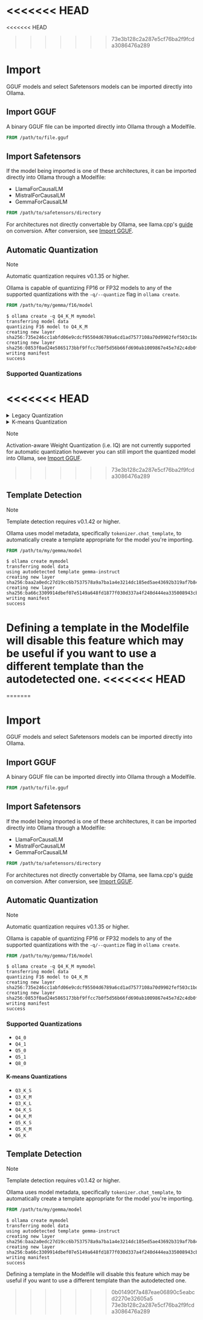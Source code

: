 <<<<<<< HEAD
=======
<<<<<<< HEAD
>>>>>>> 73e3b128c2a287e5cf76ba2f9fcda3086476a289
# Import

GGUF models and select Safetensors models can be imported directly into Ollama.

## Import GGUF

A binary GGUF file can be imported directly into Ollama through a Modelfile.

```dockerfile
FROM /path/to/file.gguf
```

## Import Safetensors

If the model being imported is one of these architectures, it can be imported directly into Ollama through a Modelfile:

 - LlamaForCausalLM
 - MistralForCausalLM
 - GemmaForCausalLM

```dockerfile
FROM /path/to/safetensors/directory
```

For architectures not directly convertable by Ollama, see llama.cpp's [guide](https://github.com/ggerganov/llama.cpp/blob/master/README.md#prepare-and-quantize) on conversion. After conversion, see [Import GGUF](#import-gguf).

## Automatic Quantization

> [!NOTE]
> Automatic quantization requires v0.1.35 or higher.

Ollama is capable of quantizing FP16 or FP32 models to any of the supported quantizations with the `-q/--quantize` flag in `ollama create`.

```dockerfile
FROM /path/to/my/gemma/f16/model
```

```shell
$ ollama create -q Q4_K_M mymodel
transferring model data
quantizing F16 model to Q4_K_M
creating new layer sha256:735e246cc1abfd06e9cdcf95504d6789a6cd1ad7577108a70d9902fef503c1bd
creating new layer sha256:0853f0ad24e5865173bbf9ffcc7b0f5d56b66fd690ab1009867e45e7d2c4db0f
writing manifest
success
```

### Supported Quantizations

<<<<<<< HEAD
=======
<details>
<summary>Legacy Quantization</summary>

>>>>>>> 73e3b128c2a287e5cf76ba2f9fcda3086476a289
- `Q4_0`
- `Q4_1`
- `Q5_0`
- `Q5_1`
- `Q8_0`

<<<<<<< HEAD
#### K-means Quantizations
=======
</details>

<details>
<summary>K-means Quantization</summary>`
>>>>>>> 73e3b128c2a287e5cf76ba2f9fcda3086476a289

- `Q3_K_S`
- `Q3_K_M`
- `Q3_K_L`
- `Q4_K_S`
- `Q4_K_M`
- `Q5_K_S`
- `Q5_K_M`
- `Q6_K`

<<<<<<< HEAD
=======
</details>

> [!NOTE]
> Activation-aware Weight Quantization (i.e. IQ) are not currently supported for automatic quantization however you can still import the quantized model into Ollama, see [Import GGUF](#import-gguf).

>>>>>>> 73e3b128c2a287e5cf76ba2f9fcda3086476a289
## Template Detection

> [!NOTE]
> Template detection requires v0.1.42 or higher.

Ollama uses model metadata, specifically `tokenizer.chat_template`, to automatically create a template appropriate for the model you're importing.

```dockerfile
FROM /path/to/my/gemma/model
```

```shell
$ ollama create mymodel
transferring model data
using autodetected template gemma-instruct
creating new layer sha256:baa2a0edc27d19cc6b7537578a9a7ba1a4e3214dc185ed5ae43692b319af7b84
creating new layer sha256:ba66c3309914dbef07e5149a648fd1877f030d337a4f240d444ea335008943cb
writing manifest
success
```

Defining a template in the Modelfile will disable this feature which may be useful if you want to use a different template than the autodetected one.
<<<<<<< HEAD
=======
=======
# Import

GGUF models and select Safetensors models can be imported directly into Ollama.

## Import GGUF

A binary GGUF file can be imported directly into Ollama through a Modelfile.

```dockerfile
FROM /path/to/file.gguf
```

## Import Safetensors

If the model being imported is one of these architectures, it can be imported directly into Ollama through a Modelfile:

 - LlamaForCausalLM
 - MistralForCausalLM
 - GemmaForCausalLM

```dockerfile
FROM /path/to/safetensors/directory
```

For architectures not directly convertable by Ollama, see llama.cpp's [guide](https://github.com/ggerganov/llama.cpp/blob/master/README.md#prepare-and-quantize) on conversion. After conversion, see [Import GGUF](#import-gguf).

## Automatic Quantization

> [!NOTE]
> Automatic quantization requires v0.1.35 or higher.

Ollama is capable of quantizing FP16 or FP32 models to any of the supported quantizations with the `-q/--quantize` flag in `ollama create`.

```dockerfile
FROM /path/to/my/gemma/f16/model
```

```shell
$ ollama create -q Q4_K_M mymodel
transferring model data
quantizing F16 model to Q4_K_M
creating new layer sha256:735e246cc1abfd06e9cdcf95504d6789a6cd1ad7577108a70d9902fef503c1bd
creating new layer sha256:0853f0ad24e5865173bbf9ffcc7b0f5d56b66fd690ab1009867e45e7d2c4db0f
writing manifest
success
```

### Supported Quantizations

- `Q4_0`
- `Q4_1`
- `Q5_0`
- `Q5_1`
- `Q8_0`

#### K-means Quantizations

- `Q3_K_S`
- `Q3_K_M`
- `Q3_K_L`
- `Q4_K_S`
- `Q4_K_M`
- `Q5_K_S`
- `Q5_K_M`
- `Q6_K`

## Template Detection

> [!NOTE]
> Template detection requires v0.1.42 or higher.

Ollama uses model metadata, specifically `tokenizer.chat_template`, to automatically create a template appropriate for the model you're importing.

```dockerfile
FROM /path/to/my/gemma/model
```

```shell
$ ollama create mymodel
transferring model data
using autodetected template gemma-instruct
creating new layer sha256:baa2a0edc27d19cc6b7537578a9a7ba1a4e3214dc185ed5ae43692b319af7b84
creating new layer sha256:ba66c3309914dbef07e5149a648fd1877f030d337a4f240d444ea335008943cb
writing manifest
success
```

Defining a template in the Modelfile will disable this feature which may be useful if you want to use a different template than the autodetected one.
>>>>>>> 0b01490f7a487eae06890c5eabcd2270e32605a5
>>>>>>> 73e3b128c2a287e5cf76ba2f9fcda3086476a289
